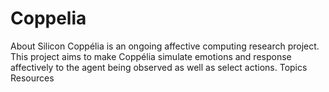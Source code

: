 # Coppelia
About Silicon Coppélia is an ongoing affective computing research project. This project aims to make Coppélia simulate emotions and response affectively to the agent being observed as well as select actions.  Topics Resources
